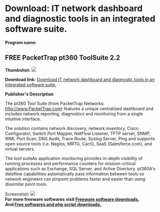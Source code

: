 # Download: IT network dashboard and diagnostic tools in an integrated software suite.

**Program name:**

## FREE PacketTrap pt360 ToolSuite 2.2

  
**Thumbshot:** ![](http://www.freewarefiles.com/screenshot/pt360v11_md.jpg)   
  
**Download link:** [Download IT network dashboard and diagnostic tools in an integrated software suite.](http://freesoftwares.boysofts.com/FREE-PacketTrap-Pt-ToolSuite_program_38498.html)  
  


**Publisher's Description**  
  


The pt360 Tool Suite (from PacketTrap Networks: http://www.PacketTrap.com) features a unique centralized dashboard and includes network reporting, diagnostics and monitoring from a single intuitive interface. 

The solution contains network discovery, network inventory, Cisco Configurator, Switch Port Mapper, NetFlow Listener, TFTP server, SNMP, WMI, Port Scan, DNS Audit, Trace Route, Syslog Server, Ping and supports open source tools (i.e. Nagios, MRTG, Cacti), SaaS (Salesforce.com), and virtual servers. 

The tool suiteAs application monitoring provides in-depth visibility of running processes and performance counters for mission-critical applications such as Exchange, SQL Server, and Active Directory. pt360A's dataflow capabilities automatically pass information between tools so network engineers can pinpoint problems faster and easier than using dissimilar point tools.

  
  
Screenshot: ![](http://www.freewarefiles.com/screenshot/pt360v11.jpg)   
**For more freeware softwares visit [Freeware software downloads.](http://freesoftwares.boysofts.com/)**   
**And [Free softwares and php script downloads.](http://www.boysofts.com/)**
